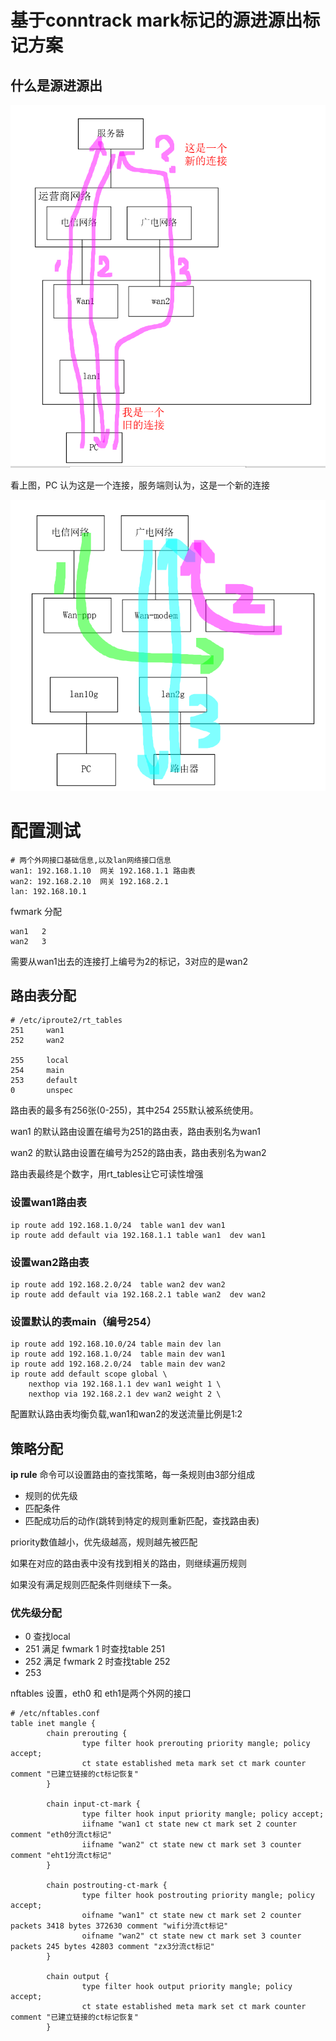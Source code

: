 

# 基于conntrack mark标记的源进源出标记方案

## 什么是源进源出

![输入图片说明](../%E5%A4%9A%E8%B7%AF%E5%BE%84%E7%9A%84%E9%97%AE%E9%A2%98.png)

看上图，PC 认为这是一个连接，服务端则认为，这是一个新的连接


![输入图片说明](%E7%AC%AC%E4%B8%80%E4%B8%AA%E6%95%B0%E6%8D%AE%E5%8C%85%E5%8F%91%E9%80%81%E7%9A%84%E8%B7%AF%E5%BE%84.png)





# 配置测试

```
# 两个外网接口基础信息,以及lan网络接口信息
wan1: 192.168.1.10  网关 192.168.1.1 路由表
wan2: 192.168.2.10  网关 192.168.2.1 
lan: 192.168.10.1
```

fwmark 分配

```
wan1   2
wan2   3
```

需要从wan1出去的连接打上编号为2的标记，3对应的是wan2



## 路由表分配

```
# /etc/iproute2/rt_tables
251     wan1
252     wan2

255     local
254     main
253     default
0       unspec
```
路由表的最多有256张(0-255)，其中254 255默认被系统使用。

wan1 的默认路由设置在编号为251的路由表，路由表别名为wan1

wan2 的默认路由设置在编号为252的路由表，路由表别名为wan2


路由表最终是个数字，用rt_tables让它可读性增强


### 设置wan1路由表

```
ip route add 192.168.1.0/24  table wan1 dev wan1 
ip route add default via 192.168.1.1 table wan1  dev wan1 
```

### 设置wan2路由表

```
ip route add 192.168.2.0/24  table wan2 dev wan2
ip route add default via 192.168.2.1 table wan2  dev wan2
```

### 设置默认的表main（编号254）

```
ip route add 192.168.10.0/24 table main dev lan
ip route add 192.168.1.0/24  table main dev wan1 
ip route add 192.168.2.0/24  table main dev wan2
ip route add default scope global \
	nexthop via 192.168.1.1 dev wan1 weight 1 \
	nexthop via 192.168.2.1 dev wan2 weight 2 \
```

配置默认路由表均衡负载,wan1和wan2的发送流量比例是1:2



## 策略分配

**ip rule** 命令可以设置路由的查找策略，每一条规则由3部分组成

- 规则的优先级
- 匹配条件
- 匹配成功后的动作(跳转到特定的规则重新匹配，查找路由表)


priority数值越小，优先级越高，规则越先被匹配

如果在对应的路由表中没有找到相关的路由，则继续遍历规则

如果没有满足规则匹配条件则继续下一条。



### 优先级分配

- 0 查找local
- 251 满足 fwmark 1 时查找table 251
- 252 满足 fwmark 2 时查找table 252
- 253 








nftables 设置，eth0 和 eth1是两个外网的接口

```
# /etc/nftables.conf
table inet mangle {
        chain prerouting {
                type filter hook prerouting priority mangle; policy accept;
                ct state established meta mark set ct mark counter comment "已建立链接的ct标记恢复"
        }

        chain input-ct-mark {
                type filter hook input priority mangle; policy accept;
                iifname "wan1 ct state new ct mark set 2 counter  comment "eth0分流ct标记"
                iifname "wan2" ct state new ct mark set 3 counter comment "eht1分流ct标记"
        }

        chain postrouting-ct-mark {
                type filter hook postrouting priority mangle; policy accept;
                oifname "wan1" ct state new ct mark set 2 counter packets 3418 bytes 372630 comment "wifi分流ct标记"
                oifname "wan2" ct state new ct mark set 3 counter packets 245 bytes 42803 comment "zx3分流ct标记"
        }

        chain output {
                type filter hook output priority mangle; policy accept;
                ct state established meta mark set ct mark counter comment "已建立链接的ct标记恢复"
		}

```









